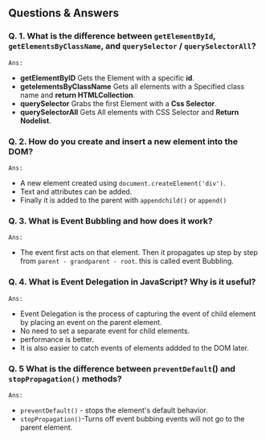 ##  Questions & Answers

### Q. 1. What is the difference between `getElementById`, `getElementsByClassName`, and `querySelector` / `querySelectorAll`?
`Ans:`
* **getElementByID** Gets the Element with a specific **id**.
* **getelementsByClassName** Gets all elements with a Specified class name and **return HTMLCollection**.
* **querySelector** Grabs the first Element with a **Css Selector**.
* **querySelectorAll** Gets All elements with CSS Selector and **Return Nodelist**.


### Q. 2. How do you create and insert a new element into the DOM?
`Ans:`
* A new element created using `document.createElement('div')`.
* Text and attributes can be added.
* Finally it is added to the parent with `appendchild()` or `append()`

### Q. 3. What is Event Bubbling and how does it work?
`Ans:`
* The event first acts on that element. Then it propagates up step by step from `parent - grandparent - root`. this is called event  Bubbling.

### Q. 4. What is Event Delegation in JavaScript? Why is it useful?
`Ans:`
* Event Delegation is the process of capturing the event of child element by placing an event on the parent element.
* No need to set a separate event for child elements.
* performance is better.
* It is also easier to catch events of elements addded to the DOM later.

### Q. 5 What is the difference between `preventDefault`() and `stopPropagation()` methods?
`Ans:`
* `preventDefault()` - stops the element's default behavior.
* `stopPropagation()`-Turns off event bubbing events will not go to the parent element.




